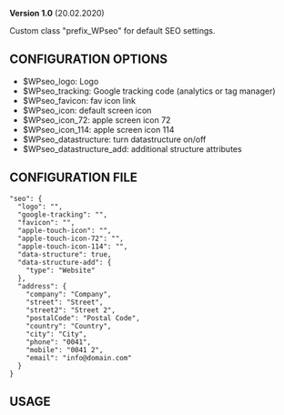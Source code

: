 **Version 1.0** (20.02.2020)

Custom class "prefix_WPseo" for default SEO settings.

## CONFIGURATION OPTIONS
* $WPseo_logo: Logo
* $WPseo_tracking: Google tracking code (analytics or tag manager)
* $WPseo_favicon: fav icon link
* $WPseo_icon: default screen icon
* $WPseo_icon_72: apple screen icon 72
* $WPseo_icon_114: apple screen icon 114
* $WPseo_datastructure: turn datastructure on/off
* $WPseo_datastructure_add: additional structure attributes

## CONFIGURATION FILE
```
"seo": {
  "logo": "",
  "google-tracking": "",
  "favicon": "",
  "apple-touch-icon": "",
  "apple-touch-icon-72": "",
  "apple-touch-icon-114": "",
  "data-structure": true,
  "data-structure-add": {
    "type": "Website"
  },
  "address": {
    "company": "Company",
    "street": "Street",
    "street2": "Street 2",
    "postalCode": "Postal Code",
    "country": "Country",
    "city": "City",
    "phone": "0041",
    "mobile": "0041 2",
    "email": "info@domain.com"
  }
}
```

## USAGE
